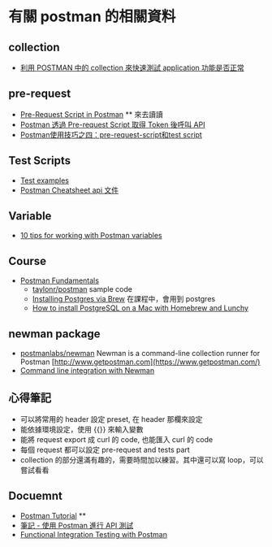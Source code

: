 # 有關 postman 的相關資料

## collection
  * [利用 POSTMAN 中的 collection 來快速測試 application 功能是否正常](https://blog.yowko.com/postman-collection-runner/)

## pre-request
  * [Pre-Request Script in Postman](https://www.toolsqa.com/postman/pre-request-script-in-postman/) ** 來去讀讀
  * [Postman 透過 Pre-request Script 取得 Token 後呼叫 API](https://blog.dtask.idv.tw/Postman/Postman_PreRequestScript_Token_API/)
  * [Postman使用技巧之四：pre-request-script和test script](https://blog.csdn.net/u013068377/article/details/78821364)

## Test Scripts
  * [Test examples](https://learning.getpostman.com/docs/postman/scripts/test_examples/)
  * [Postman Cheatsheet api 文件](https://postman-quick-reference-guide.readthedocs.io/en/latest/cheatsheet.html)

## Variable
  * [10 tips for working with Postman variables](https://blog.getpostman.com/2017/12/29/10-tips-for-working-with-postman-variables/)

## Course
  - [Postman Fundamentals](https://app.pluralsight.com/library/courses/postman-fundamentals/description)
    - [taylonr/postman](https://github.com/taylonr/postman) sample code
    - [Installing Postgres via Brew](https://gist.github.com/ibraheem4/ce5ccd3e4d7a65589ce84f2a3b7c23a3) 在課程中，會用到 postgres
    - [How to install PostgreSQL on a Mac with Homebrew and Lunchy](https://www.moncefbelyamani.com/how-to-install-postgresql-on-a-mac-with-homebrew-and-lunchy/)

## newman package
  * [postmanlabs/newman](https://github.com/postmanlabs/newman) Newman is a command-line collection runner for Postman [http://www.getpostman.com](https://www.getpostman.com/)
  * [Command line integration with Newman](https://learning.getpostman.com/docs/postman/collection_runs/command_line_integration_with_newman/)

## 心得筆記 
  - 可以將常用的 header 設定 preset, 在 header 那欄來設定
  - 能依據環境設定，使用 {{}} 來輸入變數 
  - 能將 request export 成 curl 的 code, 也能匯入 curl 的 code
  - 每個 request 都可以設定 pre-request and tests part 
  - collection 的部分還滿有趣的，需要時間加以練習。其中還可以寫 loop，可以嘗試看看  

## Docuemnt
  - [Postman Tutorial](https://www.toolsqa.com/postman-tutorial/) **
  - [筆記 - 使用 Postman 進行 API 測試](https://dotblogs.com.tw/im_sqz777/2018/08/16/002431)
  - [Functional Integration Testing with Postman](https://kofoedanders.com/functional-integration-testing-with-postman/)


